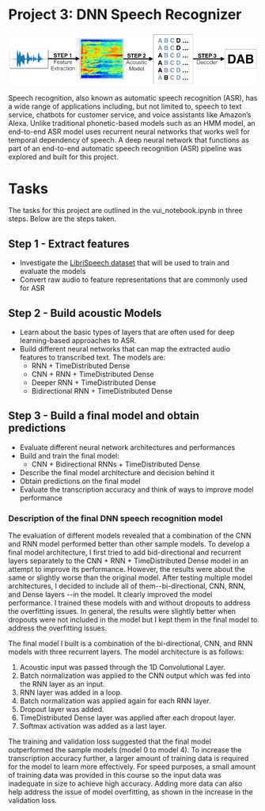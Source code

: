 # **Project 3: DNN Speech Recognizer**

![Speech Recognizer](../images/speech_recognizer.png)

Speech recognition, also known as automatic speech recognition (ASR), has a wide range of applications including, but not limited to, speech to text service, chatbots for customer service, and voice assistants like Amazon’s Alexa. Unlike traditional phonetic-based models such as an HMM model, an end-to-end ASR model uses recurrent neural networks that works well for temporal dependency of speech. A deep neural network that functions as part of an end-to-end automatic speech recognition (ASR) pipeline was explored and built for this project.


# **Tasks**

The tasks for this project are outlined in the vui_notebook.ipynb in three steps. Below are the steps taken.


## **Step 1 - Extract features**



*   Investigate the [LibriSpeech dataset](http://www.openslr.org/12/) that will be used to train and evaluate the models
*   Convert raw audio to feature representations that are commonly used for ASR


## **Step 2 - Build acoustic Models**



*   Learn about the basic types of layers that are often used for deep learning-based approaches to ASR.
*   Build different neural networks that can map the extracted audio features to transcribed text. The models are:
    *   RNN + TimeDistributed Dense
    *   CNN + RNN + TimeDistributed Dense
    *   Deeper RNN + TimeDistributed Dense
    *   Bidirectional RNN + TimeDistributed Dense


## **Step 3 - Build a final model and obtain predictions**



*   Evaluate different neural network architectures and performances
*   Build and train the final model:
    *   CNN + Bidirectional RNNs + TimeDistributed Dense
*   Describe the final model architecture and decision behind it
*   Obtain predictions on the final model
*   Evaluate the transcription accuracy and think of ways to improve model performance

### Description of the final DNN speech recognition model

The evaluation of different models revealed that a combination of the CNN and RNN model performed better than other sample models. To develop a final model architecture, I first tried to add bid-directional and recurrent layers separately to the CNN + RNN + TimeDistributed Dense model in an attempt to improve its performance. However, the results were about the same or slightly worse than the original model. After testing multiple model architectures, I decided to include all of them--bi-directional, CNN, RNN, and Dense layers --in the model. It clearly improved the model performance. I trained these models with and without dropouts to address the overfitting issues. In general, the results were slightly better when dropouts were not included in the model but I kept them in the final model to address the overfitting issues.

The final model I built is a combination of the bi-directional, CNN, and RNN models with three recurrent layers. The model architecture is as follows:

1. Acoustic input was passed through the 1D Convolutional Layer.
2. Batch normalization was applied to the CNN output which was fed into the RNN layer as an input.
3. RNN layer was added in a loop.
4. Batch normalization was applied again for each RNN layer.
5. Dropout layer was added.
6. TimeDistributed Dense layer was applied after each dropout layer.
7. Softmax activation was added as a last layer.

The training and validation loss suggested that the final model outperformed the sample models (model 0 to model 4). To increase the transcription accuracy further, a larger amount of training data is required for the model to learn more effectively. For speed purposes, a small amount of training data was provided in this course so the input data was inadequate in size to achieve high accuracy. Adding more data can also help address the issue of model overfitting, as shown in the increase in the validation loss.
